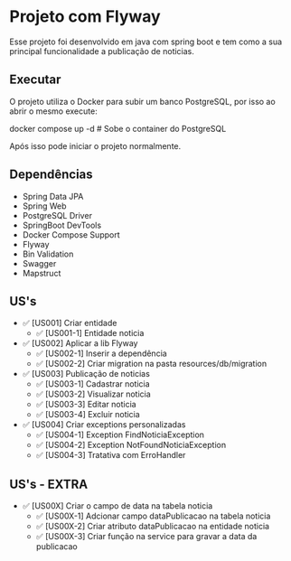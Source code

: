 # Projeto com Flyway

Esse projeto foi desenvolvido em java com spring boot e tem como a sua principal funcionalidade a publicação de noticias.

## Executar 

O projeto utiliza o Docker para subir um banco PostgreSQL, por isso ao abrir o mesmo execute:

docker compose up -d # Sobe o container do PostgreSQL

Após isso pode iniciar o projeto normalmente.

## Dependências

- Spring Data JPA
- Spring Web
- PostgreSQL Driver
- SpringBoot DevTools
- Docker Compose Support
- Flyway
- Bin Validation
- Swagger
- Mapstruct

## US's

- ✅ [US001] Criar entidade
    - ✅ [US001-1] Entidade noticia
- ✅  [US002] Aplicar a lib Flyway
    - ✅  [US002-1] Inserir a dependência
    - ✅  [US002-2] Criar migration na pasta resources/db/migration
- ✅  [US003] Publicação de noticias
    - ✅  [US003-1] Cadastrar noticia
    - ✅  [US003-2] Visualizar noticia
    - ✅  [US003-3] Editar noticia
    - ✅  [US003-4] Excluir noticia
- ✅  [US004] Criar exceptions personalizadas
    - ✅  [US004-1] Exception FindNoticiaException
    - ✅  [US004-2] Exception NotFoundNoticiaException
    - ✅  [US004-3] Tratativa com ErroHandler
    

## US's - EXTRA

- ✅ [US00X] Criar o campo de data na tabela noticia
    - ✅ [US00X-1] Adcionar campo dataPublicacao na tabela noticia
    - ✅ [US00X-2] Criar atributo dataPublicacao na entidade noticia
    - ✅ [US00X-3] Criar função na service para gravar a data da publicacao